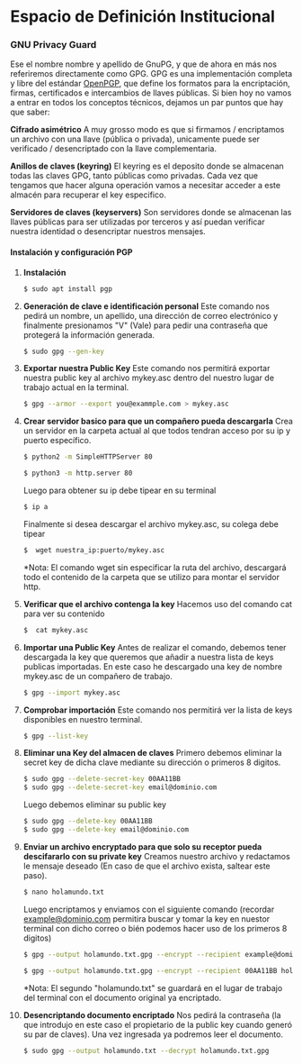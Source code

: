 # Espacio de Definición Institucional

### GNU Privacy Guard

Ese el nombre nombre y apellido de GnuPG, y que de ahora en más nos referiremos directamente como GPG. GPG es una implementación completa y libre del estándar [OpenPGP](https://www.openpgp.org/about/ "Open PGP"), que define los formatos para la encriptación, firmas, certificados e intercambios de llaves públicas. Si bien hoy no vamos a entrar en todos los conceptos técnicos, dejamos un par puntos que hay que saber:

**Cifrado asimétrico**
A muy grosso modo es que si firmamos / encriptamos un archivo con una llave (pública o privada), unicamente puede ser verificado / desencriptado con la llave complementaria.

**Anillos de claves (keyring)**
El keyring es el deposito donde se almacenan todas las claves GPG, tanto públicas como privadas. Cada vez que tengamos que hacer alguna operación vamos a necesitar acceder a este almacén para recuperar el key especifico.

**Servidores de claves (keyservers)**
Son servidores donde se almacenan las llaves públicas para ser utilizadas por terceros y así puedan verificar nuestra identidad o desencriptar nuestros mensajes.

#### Instalación y configuración PGP
1. **Instalación**
    ```sh
    $ sudo apt install pgp
    ```
    
2. **Generación de clave e identificación personal**
    Este comando nos pedirá un nombre, un apellido, una dirección de correo electrónico y finalmente presionamos "V" (Vale) para pedir una contraseña que protegerá la información generada.
    ```sh
    $ sudo gpg --gen-key
    ```
    
3. **Exportar nuestra Public Key**
    Este comando nos permitirá exportar nuestra public key al archivo mykey.asc dentro del nuestro lugar de trabajo actual en la terminal.
    ```sh
    $ gpg --armor --export you@exammple.com > mykey.asc
    ```
    
4. **Crear servidor basico para que un compañero pueda descargarla**
    Crea un servidor en la carpeta actual al que todos tendran acceso por su ip y puerto específico.
    ```sh
    $ python2 -m SimpleHTTPServer 80
    ```
    ```sh
    $ python3 -m http.server 80
    ```
    Luego para obtener su ip debe tipear en su terminal 
    ```sh
    $ ip a
    ```
    Finalmente si desea descargar el archivo mykey.asc, su colega debe tipear
    ```sh
    $  wget nuestra_ip:puerto/mykey.asc
    ```
    *Nota: El comando wget sin especificar la ruta del archivo, descargará todo el contenido de la carpeta que se utilizo para montar el servidor http.

7. **Verificar que el archivo contenga la key**
    Hacemos uso del comando cat para ver su contenido
    ```sh
    $  cat mykey.asc
    ```
    
6. **Importar una Public Key**
    Antes de realizar el comando, debemos tener descargada la key que queremos que añadir a nuestra lista de keys publicas importadas. En este caso he descargado una key de nombre mykey.asc de un compañero de trabajo.
    ```sh
    $ gpg --import mykey.asc
    ```
    
7. **Comprobar importación**
    Este comando nos permitirá ver la lista de keys disponibles en nuestro terminal.
    ```sh
    $ gpg --list-key
    ```
    
8. **Eliminar una Key del almacen de claves**
    Primero debemos eliminar la secret key de dicha clave mediante su dirección o primeros 8 digitos.
    ```sh
    $ sudo gpg --delete-secret-key 00AA11BB
    $ sudo gpg --delete-secret-key email@dominio.com
    ```
     Luego debemos eliminar su public key
    ```sh
    $ sudo gpg --delete-key 00AA11BB
    $ sudo gpg --delete-key email@dominio.com
    ```
    
9. **Enviar un archivo encryptado para que solo su receptor pueda descifararlo con su private key**
    Creamos nuestro archivo y redactamos le mensaje deseado (En caso de que el archivo exista, saltear este paso).
    ```sh
    $ nano holamundo.txt
    ```
    Luego encriptamos y enviamos con el siguiente comando (recordar example@dominio.com permitira buscar y tomar la key en nuestor terminal con dicho correo o bién podemos hacer uso de los primeros 8 digitos)
    ```sh 
    $ gpg --output holamundo.txt.gpg --encrypt --recipient example@dominio.com holamundo.txt
    ```
    ```sh 
    $ gpg --output holamundo.txt.gpg --encrypt --recipient 00AA11BB holamundo.txt
    ```
    *Nota: El segundo "holamundo.txt" se guardará en el lugar de trabajo del terminal con el documento original ya encriptado.

10. **Desencriptando documento encriptado**
    Nos pedirá la contraseña (la que introdujo en este caso el propietario de la public key cuando generó su par de claves). Una vez ingresada ya podremos leer el documento.
    ```sh 
    $ sudo gpg --output holamundo.txt --decrypt holamundo.txt.gpg 
    ```
